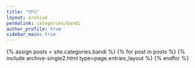 ```yaml
---
title: "반디"
layout: archive
permalink: categories/bandi
author_profile: true
sidebar_main: true
---
```



{% assign posts = site.categories.bandi %}
{% for post in posts %} {% include archive-single2.html type=page.entries_layout %} {% endfor %}

